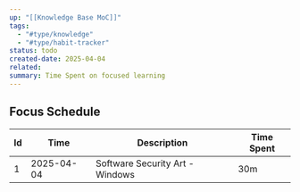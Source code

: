 ```yaml
---
up: "[[Knowledge Base MoC]]"
tags:
  - "#type/knowledge"
  - "#type/habit-tracker"
status: todo
created-date: 2025-04-04
related:
summary: Time Spent on focused learning
---
```


## Focus Schedule

| Id  | Time       | Description                     | Time Spent |
| --- | ---------- | ------------------------------- | ---------- |
| 1   | 2025-04-04 | Software Security Art - Windows | 30m        | 
